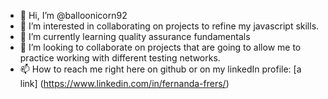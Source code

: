 - 👋 Hi, I’m @balloonicorn92
- 👀 I’m interested in collaborating on projects to refine my javascript skills.
- 🌱 I’m currently learning quality assurance fundamentals
- 💞️ I’m looking to collaborate on projects that are going to allow me to practice working with different testing networks.
- 📫 How to reach me right here on github or on my linkedIn profile: [a link] (https://www.linkedin.com/in/fernanda-frers/)


<!---
balloonicorn92/balloonicorn92 is a ✨ special ✨ repository because its `README.md` (this file) appears on your GitHub profile.
You can click the Preview link to take a look at your changes.
--->

